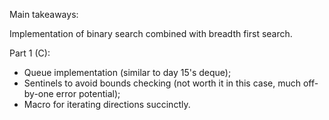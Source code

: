 Main takeaways:

Implementation of binary search combined with breadth first search.

Part 1 (C):
- Queue implementation (similar to day 15's deque);
- Sentinels to avoid bounds checking (not worth it in this case, much off-by-one error potential);
- Macro for iterating directions succinctly.
